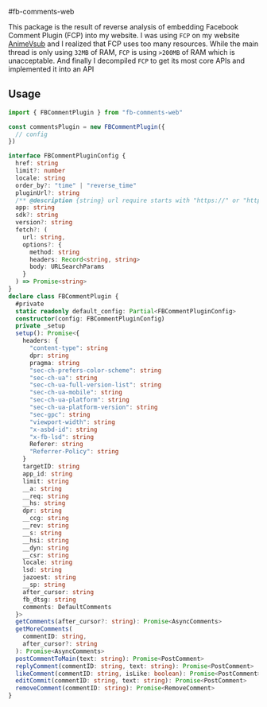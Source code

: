 #fb-comments-web

This package is the result of reverse analysis of embedding Facebook Comment Plugin (FCP) into my website.
I was using `FCP` on my website [AnimeVsub](https://github.com/anime-vsub/desktop-web) and I realized that FCP uses too many resources. While the main thread is only using `32MB` of RAM, `FCP` is using `>200MB` of RAM which is unacceptable. And finally I decompiled `FCP` to get its most core APIs and implemented it into an API

## Usage

```ts
import { FBCommentPlugin } from "fb-comments-web"

const commentsPlugin = new FBCommentPlugin({
  // config
})
```

```ts
interface FBCommentPluginConfig {
  href: string
  limit?: number
  locale: string
  order_by?: "time" | "reverse_time"
  pluginUrl?: string
  /** @description {string} url require starts with "https://" or "http://" */
  app: string
  sdk?: string
  version?: string
  fetch?: (
    url: string,
    options?: {
      method: string
      headers: Record<string, string>
      body: URLSearchParams
    }
  ) => Promise<string>
}
declare class FBCommentPlugin {
  #private
  static readonly default_config: Partial<FBCommentPluginConfig>
  constructor(config: FBCommentPluginConfig)
  private _setup
  setup(): Promise<{
    headers: {
      "content-type": string
      dpr: string
      pragma: string
      "sec-ch-prefers-color-scheme": string
      "sec-ch-ua": string
      "sec-ch-ua-full-version-list": string
      "sec-ch-ua-mobile": string
      "sec-ch-ua-platform": string
      "sec-ch-ua-platform-version": string
      "sec-gpc": string
      "viewport-width": string
      "x-asbd-id": string
      "x-fb-lsd": string
      Referer: string
      "Referrer-Policy": string
    }
    targetID: string
    app_id: string
    limit: string
    __a: string
    __req: string
    __hs: string
    dpr: string
    __ccg: string
    __rev: string
    __s: string
    __hsi: string
    __dyn: string
    __csr: string
    locale: string
    lsd: string
    jazoest: string
    __sp: string
    after_cursor: string
    fb_dtsg: string
    comments: DefaultComments
  }>
  getComments(after_cursor?: string): Promise<AsyncComments>
  getMoreComments(
    commentID: string,
    after_cursor?: string
  ): Promise<AsyncComments>
  postCommentToMain(text: string): Promise<PostComment>
  replyComment(commentID: string, text: string): Promise<PostComment>
  likeComment(commentID: string, isLike: boolean): Promise<PostComment>
  editCommit(commentID: string, text: string): Promise<PostComment>
  removeComment(commentID: string): Promise<RemoveComment>
}
```
